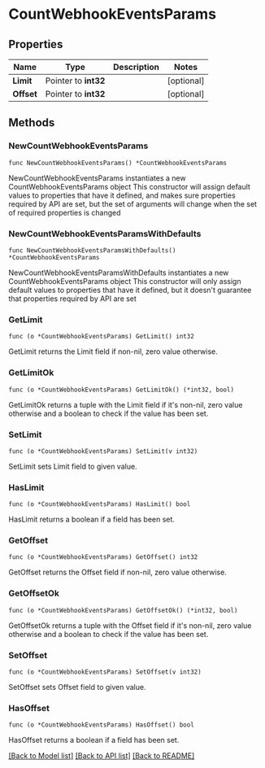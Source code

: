 # CountWebhookEventsParams

## Properties

Name | Type | Description | Notes
------------ | ------------- | ------------- | -------------
**Limit** | Pointer to **int32** |  | [optional] 
**Offset** | Pointer to **int32** |  | [optional] 

## Methods

### NewCountWebhookEventsParams

`func NewCountWebhookEventsParams() *CountWebhookEventsParams`

NewCountWebhookEventsParams instantiates a new CountWebhookEventsParams object
This constructor will assign default values to properties that have it defined,
and makes sure properties required by API are set, but the set of arguments
will change when the set of required properties is changed

### NewCountWebhookEventsParamsWithDefaults

`func NewCountWebhookEventsParamsWithDefaults() *CountWebhookEventsParams`

NewCountWebhookEventsParamsWithDefaults instantiates a new CountWebhookEventsParams object
This constructor will only assign default values to properties that have it defined,
but it doesn't guarantee that properties required by API are set

### GetLimit

`func (o *CountWebhookEventsParams) GetLimit() int32`

GetLimit returns the Limit field if non-nil, zero value otherwise.

### GetLimitOk

`func (o *CountWebhookEventsParams) GetLimitOk() (*int32, bool)`

GetLimitOk returns a tuple with the Limit field if it's non-nil, zero value otherwise
and a boolean to check if the value has been set.

### SetLimit

`func (o *CountWebhookEventsParams) SetLimit(v int32)`

SetLimit sets Limit field to given value.

### HasLimit

`func (o *CountWebhookEventsParams) HasLimit() bool`

HasLimit returns a boolean if a field has been set.

### GetOffset

`func (o *CountWebhookEventsParams) GetOffset() int32`

GetOffset returns the Offset field if non-nil, zero value otherwise.

### GetOffsetOk

`func (o *CountWebhookEventsParams) GetOffsetOk() (*int32, bool)`

GetOffsetOk returns a tuple with the Offset field if it's non-nil, zero value otherwise
and a boolean to check if the value has been set.

### SetOffset

`func (o *CountWebhookEventsParams) SetOffset(v int32)`

SetOffset sets Offset field to given value.

### HasOffset

`func (o *CountWebhookEventsParams) HasOffset() bool`

HasOffset returns a boolean if a field has been set.


[[Back to Model list]](../README.md#documentation-for-models) [[Back to API list]](../README.md#documentation-for-api-endpoints) [[Back to README]](../README.md)


